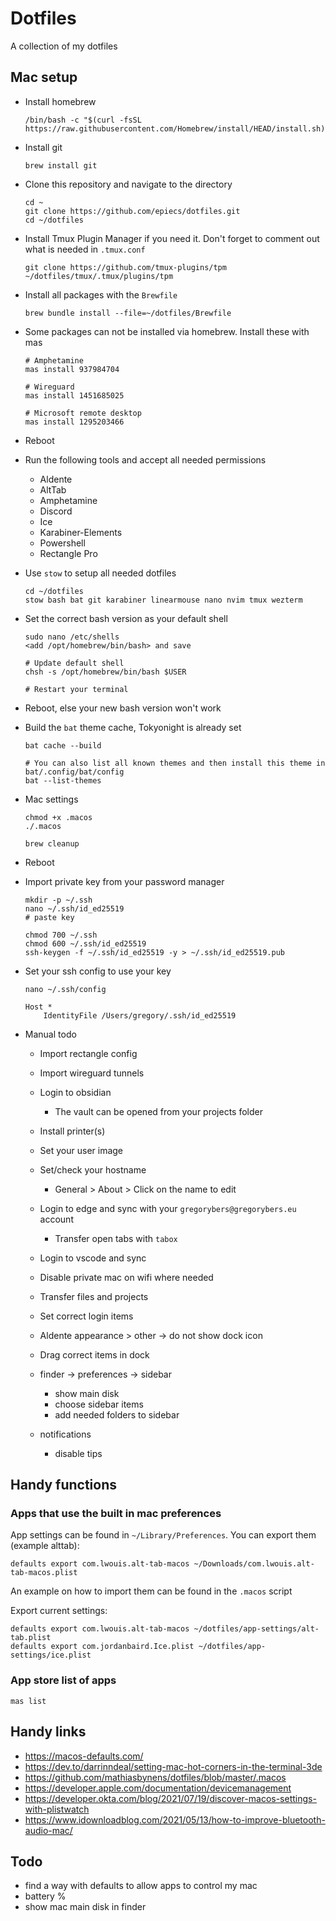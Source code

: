 # Dotfiles

A collection of my dotfiles

## Mac setup

- Install homebrew

    ```
    /bin/bash -c "$(curl -fsSL https://raw.githubusercontent.com/Homebrew/install/HEAD/install.sh)"
    ```

- Install git

    ```
    brew install git
    ```

- Clone this repository and navigate to the directory

    ```
    cd ~
    git clone https://github.com/epiecs/dotfiles.git
    cd ~/dotfiles
    ```

- Install Tmux Plugin Manager if you need it. Don't forget to comment out what is needed in `.tmux.conf`

    ```
    git clone https://github.com/tmux-plugins/tpm ~/dotfiles/tmux/.tmux/plugins/tpm
    ```

- Install all packages with the `Brewfile`

    ```
    brew bundle install --file=~/dotfiles/Brewfile
    ```

- Some packages can not be installed via homebrew. Install these with mas

    ```
    # Amphetamine
    mas install 937984704

    # Wireguard
    mas install 1451685025

    # Microsoft remote desktop
    mas install 1295203466
    ```

- Reboot

- Run the following tools and accept all needed permissions
    - Aldente
    - AltTab
    - Amphetamine
    - Discord
    - Ice
    - Karabiner-Elements
    - Powershell
    - Rectangle Pro

- Use `stow` to setup all needed dotfiles

    ```
    cd ~/dotfiles
    stow bash bat git karabiner linearmouse nano nvim tmux wezterm
    ```

- Set the correct bash version as your default shell

    ```
    sudo nano /etc/shells
    <add /opt/homebrew/bin/bash> and save

    # Update default shell
    chsh -s /opt/homebrew/bin/bash $USER

    # Restart your terminal
    ```

- Reboot, else your new bash version won't work

- Build the `bat` theme cache, Tokyonight is already set

    ```
    bat cache --build

    # You can also list all known themes and then install this theme in bat/.config/bat/config
    bat --list-themes 
    ```

- Mac settings

    ```
    chmod +x .macos
    ./.macos

    brew cleanup
    ```

- Reboot

- Import private key from your password manager

    ```
    mkdir -p ~/.ssh
    nano ~/.ssh/id_ed25519
    # paste key

    chmod 700 ~/.ssh
    chmod 600 ~/.ssh/id_ed25519
    ssh-keygen -f ~/.ssh/id_ed25519 -y > ~/.ssh/id_ed25519.pub
    ```

- Set your ssh config to use your key

    ```
    nano ~/.ssh/config

    Host *
        IdentityFile /Users/gregory/.ssh/id_ed25519
    ```

- Manual todo

    - Import rectangle config
    - Import wireguard tunnels
    - Login to obsidian
        - The vault can be opened from your projects folder
    - Install printer(s)

    - Set your user image
    - Set/check your hostname
        - General > About > Click on the name to edit

    - Login to edge and sync with your `gregorybers@gregorybers.eu` account
        - Transfer open tabs with `tabox`
    - Login to vscode and sync
    - Disable private mac on wifi where needed
    - Transfer files and projects
    

    - Set correct login items
    - Aldente appearance > other -> do not show dock icon
    - Drag correct items in dock
    - finder -> preferences -> sidebar 
        - show main disk
        - choose sidebar items
        - add needed folders to sidebar
    - notifications
        - disable tips


## Handy functions

### Apps that use the built in mac preferences

App settings can be found in `~/Library/Preferences`. You can export them (example alttab):

```
defaults export com.lwouis.alt-tab-macos ~/Downloads/com.lwouis.alt-tab-macos.plist
```

An example on how to import them can be found in the `.macos` script

Export current settings:

```
defaults export com.lwouis.alt-tab-macos ~/dotfiles/app-settings/alt-tab.plist
defaults export com.jordanbaird.Ice.plist ~/dotfiles/app-settings/ice.plist
```

### App store list of apps

`mas list`

## Handy links

- https://macos-defaults.com/
- https://dev.to/darrinndeal/setting-mac-hot-corners-in-the-terminal-3de
- https://github.com/mathiasbynens/dotfiles/blob/master/.macos
- https://developer.apple.com/documentation/devicemanagement
- https://developer.okta.com/blog/2021/07/19/discover-macos-settings-with-plistwatch
- https://www.idownloadblog.com/2021/05/13/how-to-improve-bluetooth-audio-mac/

## Todo

- find a way with defaults to allow apps to control my mac
- battery %
- show mac main disk in finder
